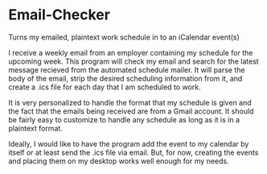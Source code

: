 # Email-Checker
Turns my emailed, plaintext work schedule in to an iCalendar event(s)

I receive a weekly email from an employer containing my schedule for the upcoming week. 
This program will check my email and search for the latest message recieved from the automated schedule mailer.
It will parse the body of the email, strip the desired scheduling information from it, and create a .ics file for each day that I am scheduled to work. 

It is very personalized to handle the format that my schedule is given and the fact that the emails being received are from a Gmail account. It should be fairly easy to customize to handle any schedule as long as it is in a plaintext format. 

Ideally, I would like to have the program add the event to my calendar by itself or at least send the .ics file via email. But, for now, creating the events and placing them on my desktop works well enough for my needs. 
